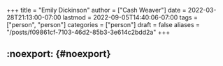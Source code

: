 +++
title = "Emily Dickinson"
author = ["Cash Weaver"]
date = 2022-03-28T21:13:00-07:00
lastmod = 2022-09-05T14:40:06-07:00
tags = ["person", "person"]
categories = ["person"]
draft = false
aliases = "/posts/f09861cf-7103-46d2-85b3-3e614c2bdd2a"
+++

## :noexport: {#noexport}
